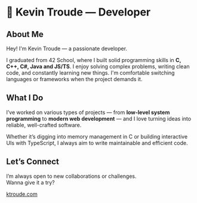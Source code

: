# 👾 Kevin Troude — Developer

## About Me

Hey! I'm Kevin Troude — a passionate developer.

I graduated from 42 School, where I built solid programming skills in **C, C++, C#, Java and JS/TS**.
I enjoy solving complex problems, writing clean code, and constantly learning new things.
I'm comfortable switching languages or frameworks when the project demands it.

## What I Do

I’ve worked on various types of projects — from **low-level system programming** to **modern web development** — and I love turning ideas into reliable, well-crafted software.

Whether it’s digging into memory management in C or building interactive UIs with TypeScript, I always aim to write maintainable and efficient code.

## Let’s Connect

I’m always open to new collaborations or challenges.  
Wanna give it a try?

[ktroude.com](https://ktroude.com)
